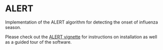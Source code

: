 ALERT
=====

Implementation of the ALERT algorithm for detecting the onset of influenza season.

Please check out the [ALERT vignette](https://github.com/reichlab/ALERT/raw/master/vignettes/ALERTDocumentation.pdf) for instructions on installation as well as a guided tour of the software.